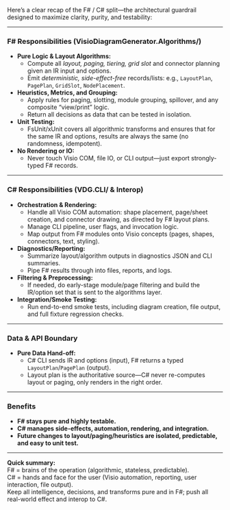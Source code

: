 Here’s a clear recap of the F# / C# split—the architectural guardrail designed to maximize clarity, purity, and testability:

***

### **F# Responsibilities (VisioDiagramGenerator.Algorithms/)**
- **Pure Logic & Layout Algorithms:**
  - Compute all *layout, paging, tiering, grid slot* and connector planning given an IR input and options.
  - Emit *deterministic, side-effect-free* records/lists: e.g., `LayoutPlan`, `PagePlan`, `GridSlot`, `NodePlacement`.
- **Heuristics, Metrics, and Grouping:**
  - Apply rules for paging, slotting, module grouping, spillover, and any composite “view/print” logic.
  - Return all decisions as data that can be tested in isolation.
- **Unit Testing:**
  - FsUnit/xUnit covers all algorithmic transforms and ensures that for the same IR and options, results are always the same (no randomness, idempotent).
- **No Rendering or IO:**
  - Never touch Visio COM, file IO, or CLI output—just export strongly-typed F# records.

***

### **C# Responsibilities (VDG.CLI/ & Interop)**
- **Orchestration & Rendering:**
  - Handle all Visio COM automation: shape placement, page/sheet creation, and connector drawing, as directed by F# layout plans.
  - Manage CLI pipeline, user flags, and invocation logic.
  - Map output from F# modules onto Visio concepts (pages, shapes, connectors, text, styling).
- **Diagnostics/Reporting:**
  - Summarize layout/algorithm outputs in diagnostics JSON and CLI summaries.
  - Pipe F# results through into files, reports, and logs.
- **Filtering & Preprocessing:**
  - If needed, do early-stage module/page filtering and build the IR/option set that is sent to the algorithms layer.
- **Integration/Smoke Testing:**
  - Run end-to-end smoke tests, including diagram creation, file output, and full fixture regression checks.

***

### **Data & API Boundary**
- **Pure Data Hand-off:**
  - C# CLI sends IR and options (input), F# returns a typed `LayoutPlan`/`PagePlan` (output).
  - Layout plan is the authoritative source—C# never re-computes layout or paging, only renders in the right order.

***

### **Benefits**
- **F# stays pure and highly testable.**
- **C# manages side-effects, automation, rendering, and integration.**
- **Future changes to layout/paging/heuristics are isolated, predictable, and easy to unit test.**

***

**Quick summary:**  
F# = brains of the operation (algorithmic, stateless, predictable).  
C# = hands and face for the user (Visio automation, reporting, user interaction, file output).  
Keep all intelligence, decisions, and transforms pure and in F#; push all real-world effect and interop to C#.